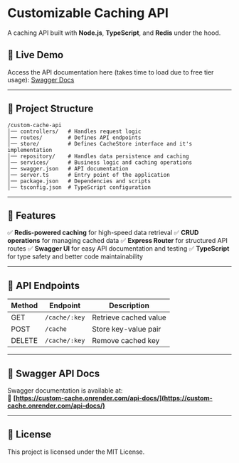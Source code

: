 # Customizable Caching API

A caching API built with **Node.js**, **TypeScript**, and **Redis** under the hood.

## 🚀 Live Demo
Access the API documentation here (takes time to load due to free tier usage): [Swagger Docs](https://custom-cache.onrender.com/api-docs/)

---

## 📁 Project Structure
```
/custom-cache-api
│── controllers/   # Handles request logic
│── routes/        # Defines API endpoints
│── store/         # Defines CacheStore interface and it's implementation
│── repository/    # Handles data persistence and caching
│── services/      # Business logic and caching operations
│── swagger.json   # API documentation
│── server.ts      # Entry point of the application
│── package.json   # Dependencies and scripts
│── tsconfig.json  # TypeScript configuration
```

---

## 🔧 Features
✅ **Redis-powered caching** for high-speed data retrieval
✅ **CRUD operations** for managing cached data
✅ **Express Router** for structured API routes
✅ **Swagger UI** for easy API documentation and testing
✅ **TypeScript** for type safety and better code maintainability

---

## 📜 API Endpoints
| Method | Endpoint       | Description            |
|--------|--------------|------------------------|
| GET    | `/cache/:key` | Retrieve cached value |
| POST   | `/cache`      | Store key-value pair  |
| DELETE | `/cache/:key` | Remove cached key     |

---

## 📖 Swagger API Docs
Swagger documentation is available at:  
🔗 **[https://custom-cache.onrender.com/api-docs/](https://custom-cache.onrender.com/api-docs/)**

---

## 📜 License
This project is licensed under the MIT License.

